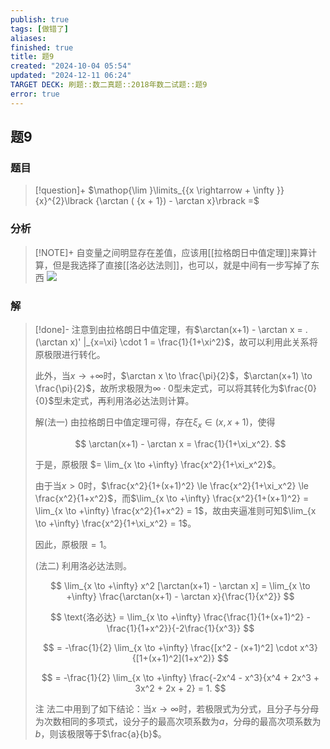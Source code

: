 ```yaml
---
publish: true
tags: [做错了]
aliases: 
finished: true
title: 题9
created: "2024-10-04 05:54"
updated: "2024-12-11 06:24"
TARGET DECK: 刷题::数二真题::2018年数二试题::题9
error: true
---
```

## 题9
### 题目
> [!question]+
> $\mathop{\lim }\limits_{{x \rightarrow + \infty }}{x}^{2}\lbrack {\arctan ( {x + 1}) - \arctan x}\rbrack =$
### 分析
> [!NOTE]+
> 自变量之间明显存在差值，应该用[[拉格朗日中值定理]]来算计算，但是我选择了直接[[洛必达法则]]，也可以，就是中间有一步写掉了东西
> ![](https://img.hwenyi.tech/202412111423801.webp)
### 解
> [!done]-
> 注意到由拉格朗日中值定理，有$\arctan(x+1) - \arctan x = . (\arctan x)' |_{x=\xi} \cdot 1 = \frac{1}{1+\xi^2}$，故可以利用此关系将原极限进行转化。
> 
> 此外，当$x \to +\infty$时，$\arctan x \to \frac{\pi}{2}$，$\arctan(x+1) \to \frac{\pi}{2}$，故所求极限为$\infty \cdot 0$型未定式，可以将其转化为$\frac{0}{0}$型未定式，再利用洛必达法则计算。
> 
> 解(法一) 由拉格朗日中值定理可得，存在$\xi_x \in (x, x+1)$，使得
> 
> $$
> \arctan(x+1) - \arctan x = \frac{1}{1+\xi_x^2}.
> $$
> 
> 于是，原极限 $= \lim_{x \to +\infty} \frac{x^2}{1+\xi_x^2}$。
> 
> 由于当$x>0$时，$\frac{x^2}{1+(x+1)^2} \le \frac{x^2}{1+\xi_x^2} \le \frac{x^2}{1+x^2}$，而$\lim_{x \to +\infty} \frac{x^2}{1+(x+1)^2} = \lim_{x \to +\infty} \frac{x^2}{1+x^2} = 1$，故由夹逼准则可知$\lim_{x \to +\infty} \frac{x^2}{1+\xi_x^2} = 1$。
> 
> 因此，原极限$=1$。
> 
> (法二) 利用洛必达法则。
> 
> $$
> \lim_{x \to +\infty} x^2 [\arctan(x+1) - \arctan x] = \lim_{x \to +\infty} \frac{\arctan(x+1) - \arctan x}{\frac{1}{x^2}}
> $$
> 
> $$
> \text{洛必达} = \lim_{x \to +\infty} \frac{\frac{1}{1+(x+1)^2} - \frac{1}{1+x^2}}{-2\frac{1}{x^3}}
> $$
> 
> $$
> = -\frac{1}{2} \lim_{x \to +\infty} \frac{[x^2 - (x+1)^2] \cdot x^3}{[1+(x+1)^2](1+x^2)}
> $$
> 
> $$
> = -\frac{1}{2} \lim_{x \to +\infty} \frac{-2x^4 - x^3}{x^4 + 2x^3 + 3x^2 + 2x + 2} = 1.
> $$
> 
> 注 法二中用到了如下结论：当$x \to \infty$时，若极限式为分式，且分子与分母为次数相同的多项式，设分子的最高次项系数为$a$，分母的最高次项系数为$b$，则该极限等于$\frac{a}{b}$。